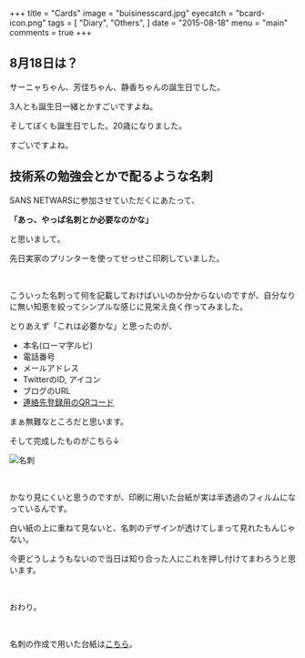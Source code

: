 +++
title = "Cards"
image = "buisinesscard.jpg"
eyecatch = "bcard-icon.png"
tags = [
    "Diary",
    "Others",
]
date = "2015-08-18"
menu = "main"
comments = true
+++

## 8月18日は？

サーニャちゃん、芳佳ちゃん、静香ちゃんの誕生日でした。

3人とも誕生日一緒とかすごいですよね。

そしてぼくも誕生日でした。20歳になりました。

すごいですよね。

## 技術系の勉強会とかで配るような名刺

SANS NETWARSに参加させていただくにあたって、

**「あっ、やっぱ名刺とか必要なのかな」**

と思いまして。

先日実家のプリンターを使ってせっせこ印刷していました。

<br>

こういった名刺って何を記載しておけばいいのか分からないのですが、自分なりに無い知恵を絞ってシンプルな感じに見栄え良く作ってみました。

とりあえず「これは必要かな」と思ったのが、

* 本名(ローマ字ルビ)
* 電話番号
* メールアドレス
* TwitterのID, アイコン
* ブログのURL
* [連絡先登録用のQRコード](http://tomari.org/main/java/qr1.html)

まぁ無難なところだと思います。

そして完成したものがこちら↓

![名刺](/images/buisinesscard.jpg)

<br>

かなり見にくいと思うのですが、印刷に用いた台紙が実は半透過のフィルムになっているんです。

白い紙の上に重ねて見ないと、名刺のデザインが透けてしまって見れたもんじゃない。

今更どうしようもないので当日は知り合った人にこれを押し付けてまわろうと思います。

<br> 

おわり。

<br>

名刺の作成で用いた台紙は[こちら](http://www.amazon.co.jp/gp/product/B005MTX6PK)。
